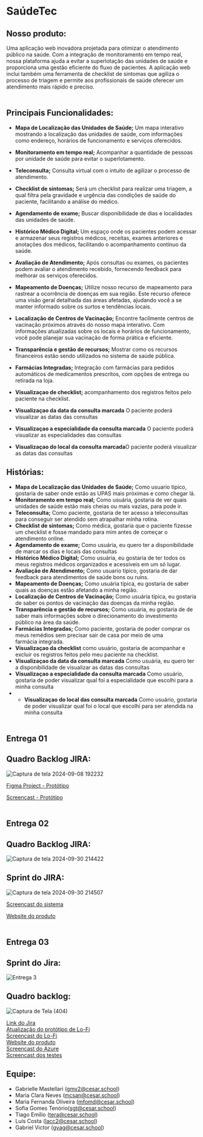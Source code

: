 # SaúdeTec

## Nosso produto:

Uma aplicação web inovadora projetada para otimizar o atendimento público na saúde. Com a integração de monitoramento em tempo real, nossa plataforma ajuda a evitar a superlotação das unidades de saúde e proporciona uma gestão eficiente do fluxo de pacientes. A aplicação web inclui também uma ferramenta de checklist de sintomas que agiliza o processo de triagem e permite aos profissionais de saúde oferecer um atendimento mais rápido e preciso.

<img src="https://camo.githubusercontent.com/2722992d519a722218f896d5f5231d49f337aaff4514e78bd59ac935334e916a/68747470733a2f2f692e696d6775722e636f6d2f77617856496d762e706e67" width="750px" height="5px"/>

## Principais Funcionalidades:

- **Mapa de Localização das Unidades de Saúde;** Um mapa interativo mostrando a localização das unidades de saúde, com informações como endereço, horários de funcionamento e serviços oferecidos.

- **Monitoramento em tempo real;** Acompanhar a quantidade de pessoas por unidade de saúde para evitar o superlotamento.

- **Teleconsulta;** Consulta virtual com o intuito de agilizar o processo de atendimento.
  
- **Checklist de sintomas;** Será um checklist para realizar uma triagem, a qual filtra pela gravidade e urgência das condições de saúde do paciente, facilitando a análise do médico.
 
- **Agendamento de exame;** Buscar disponibilidade de dias e localidades das unidades de saúde.

- **Histórico Médico Digital;** Um espaço onde os pacientes podem acessar e armazenar seus registros médicos, receitas, exames anteriores e anotações dos médicos, facilitando o acompanhamento contínuo da saúde.
  
- **Avaliação de Atendimento;** Após consultas ou exames, os pacientes podem avaliar o atendimento recebido, fornecendo feedback para melhorar os serviços oferecidos.

- **Mapeamento de Doenças;** Utilize nosso recurso de mapeamento para rastrear a ocorrência de doenças em sua região. Este recurso oferece uma visão geral detalhada das áreas afetadas, ajudando você a se manter informado sobre os surtos e tendências locais.

- **Localização de Centros de Vacinação;** Encontre facilmente centros de vacinação próximos através do nosso mapa interativo. Com informações atualizadas sobre os locais e horários de funcionamento, você pode planejar sua vacinação de forma prática e eficiente.

- **Transparência e gestão de recursos;** Mostrar como os recursos financeiros estão sendo utilizados no sistema de saúde pública.
 
- **Farmácias Integradas;** Integração com farmácias para pedidos automáticos de medicamentos prescritos, com opções de entrega ou retirada na loja.

- **Visualizaçao de checklist;** acompanhamento dos registros feitos pelo paciente na checklist.

- **Visualizaçao da data da consulta marcada** O paciente poderá visualizar  as datas das consultas

- **Visualizaçao a especialidade da consulta marcada** O paciente poderá visualizar  as especialidades das consultas

- **Visualizaçao do local da consulta marcada**O paciente poderá visualizar  as datas das consultas


## Histórias:

- **Mapa de Localização das Unidades de Saúde;** Como usuario tipico, gostaria de saber onde estão as UPAS mais próximas e como chegar lá.
- **Monitoramento em tempo real;** Como usuária, gostaria de ver quais unidades de saúde estão mais cheias ou mais vazias, para pode ir.
- **Teleconsulta;** Como paciente, gostaria de ter acesso a teleconsultas para conseguir ser atendido sem atrapalhar minha rotina.
- **Checklist de sintomas;** Como médica, gostaria que o paciente fizesse um checklist e fosse mandado para mim antes de começar o atendimento online.
- **Agendamento de exame;** Como usuária, eu quero ter a disponibilidade de marcar os dias e locais das consultas
- **Histórico Médico Digital;** Como usuária, eu gostaria de ter todos os meus registros médicos organizados e acessíveis em um só lugar.
- **Avaliação de Atendimento;** Como usuario tipico, gostaria de dar feedback para atendimentos de saúde bons ou ruins.
- **Mapeamento de Doenças;** Como usuária típica, eu gostaria de saber quais as doenças estão afetando a minha região.
- **Localização de Centros de Vacinação;** Como usuária típica, eu gostaria de saber os pontos de vacinação das doenças da minha região.
- **Transparência e gestão de recursos;** Como usuária, eu gostaria de de saber mais informações sobre o direcionamento do investimento público na área da saúde.
- **Farmácias Integradas;** Como paciente,  gostaria de poder comprar os meus remédios sem precisar sair de casa por meio de uma farmácia integrada.
- **Visualizaçao da checklist** como usuário, gostaria de acompanhar e excluir os registros feitos pelo meu paciente na checklist.
- **Visualizaçao da data da consulta marcada** Como usuária, eu quero ter a disponibilidade de visualizar as datas das consultas
- **Visualizaçao a especialidade da consulta marcada** Como usuário, gostaria de poder visualizar qual foi a especialidade que escolhi para a minha consulta
- - **Visualizaçao do local das consulta marcada** Como usuário, gostaria de poder visualizar qual foi o local que escolhi para ser atendida na minha consulta
  
<img src="https://camo.githubusercontent.com/2722992d519a722218f896d5f5231d49f337aaff4514e78bd59ac935334e916a/68747470733a2f2f692e696d6775722e636f6d2f77617856496d762e706e67" width="750px" height="5px"/>

## Entrega 01

## Quadro Backlog JIRA:

![Captura de tela 2024-09-08 192232](https://github.com/user-attachments/assets/1f193c2a-b05b-4d45-bb53-bb2b9578f50e)

[Figma Project - Protótipo](https://www.figma.com/design/fJZdsUoj1KpcO9ZPP96tDq/Untitled?node-id=1-76&t=lwcCdajnr2DPN83K-1)

[Screencast - Protótipo](https://youtu.be/maMxSXEST50?si=vDulefdhb5iK0yFh)

<img src="https://camo.githubusercontent.com/2722992d519a722218f896d5f5231d49f337aaff4514e78bd59ac935334e916a/68747470733a2f2f692e696d6775722e636f6d2f77617856496d762e706e67" width="750px" height="5px"/>

## Entrega 02

## Quadro Backlog JIRA:

![Captura de tela 2024-09-30 214422](https://github.com/user-attachments/assets/c969f87c-6091-4fa2-8ea8-9e2cdb1ab2bc)

## Sprint do JIRA:

![Captura de tela 2024-09-30 214507](https://github.com/user-attachments/assets/c26d4684-b9d3-4698-a0c4-ba8baa0e5355)

[Screencast do sistema](https://www.youtube.com/watch?v=2D1nTuNnNok)

[Website do produto](https://saudetech-fkgxhnfzdxeec5h4.brazilsouth-01.azurewebsites.net/)

<img src="https://camo.githubusercontent.com/2722992d519a722218f896d5f5231d49f337aaff4514e78bd59ac935334e916a/68747470733a2f2f692e696d6775722e636f6d2f77617856496d762e706e67" width="750px" height="5px"/>

## Entrega 03

## Sprint do Jira: 
![Entrega 3](https://github.com/user-attachments/assets/2b63145a-60ce-47f6-9f9d-a9d3f11f7cfe)

## Quadro backlog:
![Captura de Tela (404)](https://github.com/user-attachments/assets/08858bb4-d476-4157-b926-261bb5cffdb8)

[Link do Jira](https://cesar-team-o8aoxwec.atlassian.net/jira/projects?page=1&sortKey=name&sortOrder=ASC&types=software%2Cbusiness)<br>
[Atualização do protótipo de Lo-Fi](https://www.figma.com/design/fJZdsUoj1KpcO9ZPP96tDq/Untitled?node-id=0-1&m=dev&t=Ju66FDHjB4CN45ly-1)<br>
[Screencast do Lo-Fi](https://www.youtube.com/watch?v=Kq-6YD6HoDU)<br>
[Website do produto](https://saudetech-fkgxhnfzdxeec5h4.eastus-01.azurewebsites.net/)<br>
[Screencast do Azure](https://youtu.be/TjiBrgFAjiQ)<br>
[Screencast dos testes](https://youtu.be/5YEgpYKPeYY)<br>

## Equipe:

- Gabrielle Mastellari (gmv2@cesar.school)
- Maria Clara Neves (mcsan@cesar.school)
- Maria Fernanda Oliveira (mfomd@cesar.school)
- Sofia Gomes Tenório(sgt@cesar.school)
- Tiago Emílio (tera@cesar.school)
- Luís Costa (lacc2@cesar.school)
- Gabriel Victor (gvag@cesar.school)

